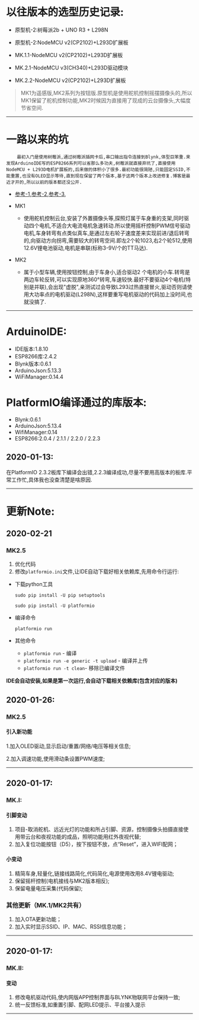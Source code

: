 #  **以往版本的选型历史记录:** 
- 原型机-2:树莓派2b + UNO R3 + L298N

- 原型机-2:NodeMCU v2(CP2102)+L293D扩展板 

- MK.1.1-NodeMCU v2(CP2102)+L293D扩展板  

- MK.2.1-NodeMCU v3(CH340)+L293D驱动模块

- MK.2.2-NodeMCU v2(CP2102)+L293D扩展板

>MK1为遥感版,MK2系列为按钮版.原型机是使用舵机控制摇摆摄像头的,所以MK1保留了舵机控制功能,MK2时候因为直接用了现成的云台摄像头,大幅度节省空间.

---
# 一路以来的坑
```
    最初入门是使用树莓派,通过树莓派插网卡后,串口输出指令连接到Blynk,体型巨笨重.来发现ArduinoIDE写的ESP8266系列可以省那么多功夫,树莓派就直接弃坑了,直接使用NodeMCU + L293D电机扩展板的,后来做的体积小了很多.最初功能很简陋,只能固定SSID,不能重置,也没有OLED显示等待,直到现在保留了两个版本,基于这两个版本上改进修复.博客是最近才开的,所以以前的版本都还没公开.
```
- [参考-1](https://www.youtube.com/watch?v=lEP7gMY8zbs "参考-1"),[参考-2](https://github.com/lacour-vincent/wifi-car-esp8266 "参考-2"),[参考-3](https://docs.blynk.cc/ "参考-3"),

- MK1
  - 使用舵机控制云台,安装了外置摄像头等,探照灯属于车身重的支架,同时驱动四个电机,不适合大电流电机急速转动.所以使用摇杆控制PWM信号驱动电机,车身转弯有点类似真车,是通过左右轮子速度差来实现前进/退后转弯的,向驱动方向拐弯,需要较大的转弯空间.即左2个轮1023,右2个轮512,使用12.6V锂电池驱动,电机是串联(标称3-9V/个的TT马达).

- MK2 
  - 属于小型车辆,使用按钮控制,由于车身小,适合驱动2
  个电机的小车.转弯是两边车轮反转,可以实现原地360°转弯,车速较快.最好不要驱动4个电机(特别是并联),会出现"虚脱",亲测试过会导致L293过热直接冒火,驱动否则请使用大功率点的电机驱动(L298N),这样要重写电机驱动的代码加上没时间,也就没搞了.

---
# **ArduinoIDE:**
- IDE版本:1.8.10
- ESP8266库:2.4.2
- Blynk版本:0.6.1
- ArduinoJson:5.13.3
- WiFiManager:0.14.4

# **PlatformIO编译通过的库版本:**
- Blynk:0.6.1   
- ArduinoJson:5.13.4 
- WifiManager:0.14   
- ESP8266:2.0.4 / 2.1.1 / 2.2.0 / 2.2.3  

## **2020-01-13:**
在PlatformIO 2.3.2板库下编译会出错,2.2.3编译成功,尽量不要用高版本的板库.平常工作忙,具体我也没查清楚是啥原因.


----
# **更新Note:**

## **2020-02-21**
### **MK2.5**
1.  优化代码
2.  修改`platformio.ini`文件,让IDE自动下载好相关依赖库,先用命令行运行:

-   下载python工具

    `sudo pip install -U pip setuptools`

    `sudo pip install -U platformio`

-   编译命令

    `platformio run`

- 其他命令
  - `platformio run` - 编译
  - `platformio run -e generic -t upload` - 编译并上传
  - `platformio run -t clean`- 移除已编译文件

**IDE会自动安装,如果是第一次运行,会自动下载相关依赖库(包含对应的版本)**
  


## **2020-01-26:**

### **MK2.5**

#### 引入新功能


  1.加入OLED驱动,显示启动/重置/网络/电压等相关信息;
  
  2.加入调速功能,使用滑动条设置PWM速度;

---

## 2020-01-17:
### **MK.I:**
#### 引脚变动

 1. 项目-取消舵机、远近光灯的功能和所占引脚、资源，控制摄像头拍摄直接使用带云台和夜视功能的成品，照明功能用红外夜视代替;
 2. 加入复位功能按钮（D5），按下按钮不放，点“Reset”，进入WIFI配网；
 
 #### 小变动

 1. 精简车身,轻量化,链接线路简化,代码简化,电源使用改用8.4V锂电驱动;
 2. 保留摇杆控制(电机接线与MK2版本相反);
 3. 保留电量电压采集(代码保留);
 
### 其他更新（MK.1/MK2共有）

 1. 加入OTA更新功能；
 2. 加入实时显示SSID、IP、MAC、RSSI信息功能；



---

## **2020-01-17:**
### **MK.II:**
#### 变动
 1. 修改电机驱动代码,使内网版APP控制界面与BLYNK物联网平台保持一致;
 2. 统一反馈标准,如重置引脚、配网LED提示、平台接入提示
---